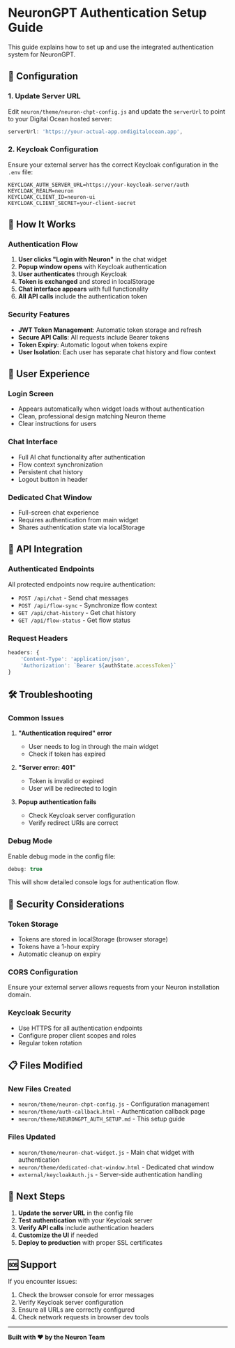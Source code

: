 # NeuronGPT Authentication Setup Guide

This guide explains how to set up and use the integrated authentication system for NeuronGPT.

## 🔧 Configuration

### 1. Update Server URL
Edit `neuron/theme/neuron-chpt-config.js` and update the `serverUrl` to point to your Digital Ocean hosted server:

```javascript
serverUrl: 'https://your-actual-app.ondigitalocean.app',
```

### 2. Keycloak Configuration
Ensure your external server has the correct Keycloak configuration in the `.env` file:

```env
KEYCLOAK_AUTH_SERVER_URL=https://your-keycloak-server/auth
KEYCLOAK_REALM=neuron
KEYCLOAK_CLIENT_ID=neuron-ui
KEYCLOAK_CLIENT_SECRET=your-client-secret
```

## 🚀 How It Works

### Authentication Flow
1. **User clicks "Login with Neuron"** in the chat widget
2. **Popup window opens** with Keycloak authentication
3. **User authenticates** through Keycloak
4. **Token is exchanged** and stored in localStorage
5. **Chat interface appears** with full functionality
6. **All API calls** include the authentication token

### Security Features
- **JWT Token Management**: Automatic token storage and refresh
- **Secure API Calls**: All requests include Bearer tokens
- **Token Expiry**: Automatic logout when tokens expire
- **User Isolation**: Each user has separate chat history and flow context

## 📱 User Experience

### Login Screen
- Appears automatically when widget loads without authentication
- Clean, professional design matching Neuron theme
- Clear instructions for users

### Chat Interface
- Full AI chat functionality after authentication
- Flow context synchronization
- Persistent chat history
- Logout button in header

### Dedicated Chat Window
- Full-screen chat experience
- Requires authentication from main widget
- Shares authentication state via localStorage

## 🔄 API Integration

### Authenticated Endpoints
All protected endpoints now require authentication:

- `POST /api/chat` - Send chat messages
- `POST /api/flow-sync` - Synchronize flow context
- `GET /api/chat-history` - Get chat history
- `GET /api/flow-status` - Get flow status

### Request Headers
```javascript
headers: {
    'Content-Type': 'application/json',
    'Authorization': `Bearer ${authState.accessToken}`
}
```

## 🛠️ Troubleshooting

### Common Issues

1. **"Authentication required" error**
   - User needs to log in through the main widget
   - Check if token has expired

2. **"Server error: 401"**
   - Token is invalid or expired
   - User will be redirected to login

3. **Popup authentication fails**
   - Check Keycloak server configuration
   - Verify redirect URIs are correct

### Debug Mode
Enable debug mode in the config file:

```javascript
debug: true
```

This will show detailed console logs for authentication flow.

## 🔐 Security Considerations

### Token Storage
- Tokens are stored in localStorage (browser storage)
- Tokens have a 1-hour expiry
- Automatic cleanup on expiry

### CORS Configuration
Ensure your external server allows requests from your Neuron installation domain.

### Keycloak Security
- Use HTTPS for all authentication endpoints
- Configure proper client scopes and roles
- Regular token rotation

## 📋 Files Modified

### New Files Created
- `neuron/theme/neuron-chpt-config.js` - Configuration management
- `neuron/theme/auth-callback.html` - Authentication callback page
- `neuron/theme/NEURONGPT_AUTH_SETUP.md` - This setup guide

### Files Updated
- `neuron/theme/neuron-chat-widget.js` - Main chat widget with authentication
- `neuron/theme/dedicated-chat-window.html` - Dedicated chat window
- `external/keycloakAuth.js` - Server-side authentication handling

## 🎯 Next Steps

1. **Update the server URL** in the config file
2. **Test authentication** with your Keycloak server
3. **Verify API calls** include authentication headers
4. **Customize the UI** if needed
5. **Deploy to production** with proper SSL certificates

## 🆘 Support

If you encounter issues:
1. Check the browser console for error messages
2. Verify Keycloak server configuration
3. Ensure all URLs are correctly configured
4. Check network requests in browser dev tools

---

**Built with ❤️ by the Neuron Team**
